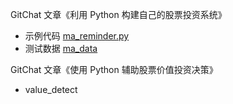 GitChat 文章《利用 Python 构建自己的股票投资系统》
- 示例代码 [ma_reminder.py](ma_reminder.py)
- 测试数据 [ma_data](ma_data)

GitChat 文章《使用 Python 辅助股票价值投资决策》
- value_detect